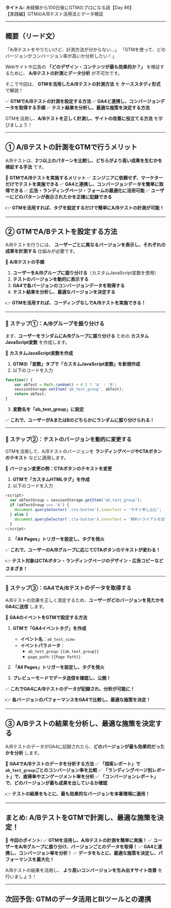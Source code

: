 **タイトル:**
未経験から100日後にGTMのプロになる話【Day 86】\
【実践編】GTMのA/Bテスト活用法とデータ検証

---

## **概要（リード文）**

「A/Bテストをやりたいけど、計測方法が分からない…」
「GTMを使って、どのバージョンがコンバージョン率が高いか分析したい！」

Webサイトや広告の **「どのデザイン・コンテンツが最も効果的か？」** を検証するために、
**A/Bテストの計測とデータ分析** が不可欠です。

そこで今回は、 **GTMを活用したA/Bテストの計測方法** を **ケーススタディ形式** で解説！

✅ **GTMでA/Bテストの計測を設定する方法**
✅ **GA4と連携し、コンバージョンデータを取得する手順**
✅ **テスト結果を分析し、最適な施策を決定する方法**

GTMを活用し、**A/Bテストを正しく計測し、サイトの改善に役立てる方法** を学びましょう！

---

## **① A/Bテストの計測をGTMで行うメリット**

A/Bテストは、**2つ以上のパターンを比較し、どちらがより高い成果を生むかを検証する手法** です。

📌 **GTMでA/Bテストを実施するメリット**
✅ **エンジニアに依頼せず、マーケターだけでテストを実施できる**
✅ **GA4と連携し、コンバージョンデータを簡単に取得できる**
✅ **広告・ランディングページ・フォームの最適化に活用可能**
✅ **ユーザーにどのパターンが表示されたかを正確に記録できる**

👉 **GTMを活用すれば、タグを設定するだけで簡単にA/Bテストの計測が可能！**

---

## **② GTMでA/Bテストを設定する方法**

A/Bテストを行うには、 **ユーザーごとに異なるバージョンを表示し、それぞれの成果を計測する** 仕組みが必要です。

📌 **A/Bテストの手順**
1. **ユーザーをA/Bグループに振り分ける**（カスタムJavaScript変数を使用）
2. **テストのバージョンを動的に表示する**
3. **GA4で各バージョンのコンバージョンデータを取得する**
4. **テスト結果を分析し、最適なバージョンを決定する**

👉 **GTMを活用すれば、コーディングなしでA/Bテストを実施できる！**

---

### **🔹 ステップ①：A/Bグループを振り分ける**

まず、**ユーザーをランダムにA/Bグループに振り分ける** ための **カスタムJavaScript変数** を作成します。

📌 **カスタムJavaScript変数を作成**
1. **GTMの「変数」タブで「カスタムJavaScript変数」を新規作成**
2. 以下のコードを入力

```javascript
function() {
    var abTest = Math.random() < 0.5 ? 'A' : 'B';
    sessionStorage.setItem('ab_test_group', abTest);
    return abTest;
}
```

3. **変数名を「ab_test_group」に設定**

✅ **これで、ユーザーがAまたはBのどちらかにランダムに振り分けられる！**

---

### **🔹 ステップ②：テストのバージョンを動的に変更する**

GTMを活用して、A/Bテストのバージョンを **ランディングページやCTAボタンのテキスト** などに適用します。

📌 **バージョン変更の例：CTAボタンのテキストを変更**
1. **GTMで「カスタムHTMLタグ」を作成**
2. 以下のコードを入力

```javascript
<script>
  var abTestGroup = sessionStorage.getItem('ab_test_group');
  if (abTestGroup === 'A') {
    document.querySelector('.cta-button').innerText = '今すぐ申し込む';
  } else {
    document.querySelector('.cta-button').innerText = '無料トライアルを試す';
  }
</script>
```

3. **「All Pages」トリガーを設定し、タグを発火**

✅ **これで、ユーザーのA/Bグループに応じてCTAボタンのテキストが変わる！**

👉 **テスト対象はCTAボタン・ランディングページのデザイン・広告コピーなどさまざま！**

---

### **🔹 ステップ③：GA4でA/Bテストのデータを取得する**

A/Bテストの効果を正しく測定するため、**ユーザーがどのバージョンを見たかをGA4に送信** します。

📌 **GA4のイベントをGTMで設定する方法**

1. **GTMで「GA4イベントタグ」を作成**
   - **イベント名**：`ab_test_view`
   - **イベントパラメータ**：
     - `ab_test_group`: `{{ab_test_group}}`
     - `page_path`: `{{Page Path}}`

2. **「All Pages」トリガーを設定し、タグを発火**
3. **プレビューモードでデータ送信を確認し、公開！**

✅ **これでGA4にA/Bテストのデータが記録され、分析が可能に！**

👉 **各バージョンのパフォーマンスをGA4で比較し、最適な施策を決定！**

---

## **③ A/Bテストの結果を分析し、最適な施策を決定する**

A/BテストのデータがGA4に記録されたら、**どのバージョンが最も効果的だったかを分析** します。

📌 **GA4でA/Bテストのデータを分析する方法**
✅ **「探索レポート」で`ab_test_group`ごとのコンバージョン率を比較**
✅ **「ランディングページ別レポート」で、直帰率やエンゲージメント率を分析**
✅ **「コンバージョンレポート」で、どのバージョンが最も成果を出しているか確認**

👉 **テストの結果をもとに、最も効果的なバージョンを本番環境に適用！**

---

## **まとめ: A/BテストをGTMで計測し、最適な施策を決定！**

📌 **今回のポイント:**
✅ **GTMを活用し、A/Bテストの計測を簡単に実施！**
✅ **ユーザーをA/Bグループに振り分け、バージョンごとのデータを取得！**
✅ **GA4と連携し、コンバージョン率を分析！**
✅ **データをもとに、最適な施策を決定し、パフォーマンスを最大化！**

A/Bテストの結果を活用し、 **より高いコンバージョンを生み出すサイト改善** を行いましょう！

---

## **次回予告: GTMのデータ活用とBIツールとの連携**